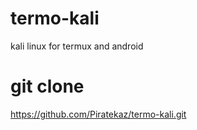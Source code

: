 # termo-kali
kali linux for termux and android 
# git clone 
https://github.com/Piratekaz/termo-kali.git
